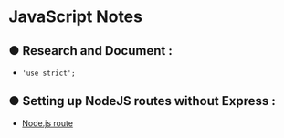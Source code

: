 # JavaScript Notes

## ● Research and Document :
- `'use strict';`

## ● Setting up NodeJS routes without Express :

* [Node.js route](http://www.w3big.com/nodejs/nodejs-router.html)
